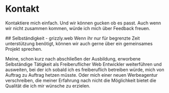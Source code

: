 # Kontakt
Kontaktiere mich einfach. Und wir können gucken ob es passt. 
Auch wenn wir nicht zusammen kommen, würde ich mich über Feedback freuen. 

<ManagedContent requiredRole=’Arbeitgeber’>
    ## Selbständigkeit - grizzly.web
    Wenn ihr nur für begrenzte Zeit unterstützung benötigt, können wir auch gerne über ein gemeinsames Projekt sprechen.
</ManagedContent>

Meine, schon kurz nach abschließen der Ausbildung, erworbene Selbständige Tätigkeit als Freiberuflicher Web Entwickler weiterführen und ausweiten, bei der ich sobald ich es freiberuflich betreiben würde, mich von Auftrag zu Auftrag hetzen müsste. 
Oder mich einer neuen Werbeagentur verschreiben, die meiner Erfahrung nach nicht die Möglichkeit bietet die Qualität die ich mir wünsche zu erzielen.